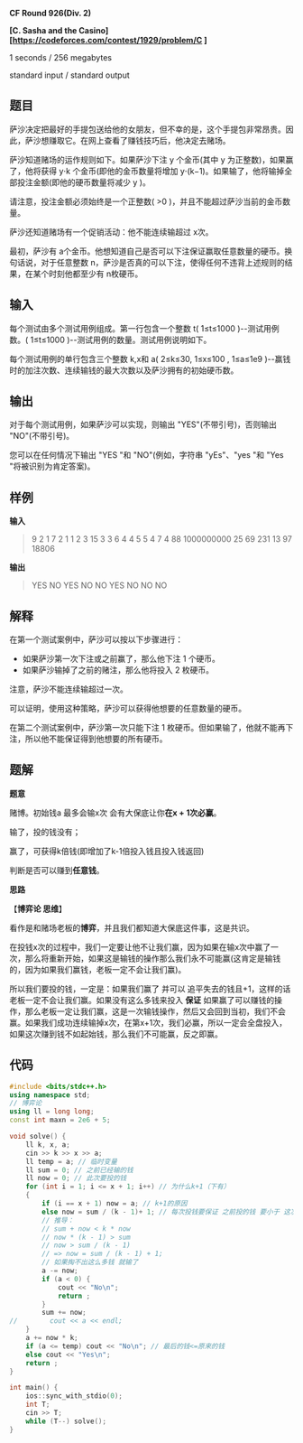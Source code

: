 **CF Round 926(Div. 2)**

**[C. Sasha and the Casino][https://codeforces.com/contest/1929/problem/C ]** 

<!--more-->

1 seconds / 256 megabytes

standard input / standard output

## 题目

萨沙决定把最好的手提包送给他的女朋友，但不幸的是，这个手提包非常昂贵。因此，萨沙想赚取它。在网上查看了赚钱技巧后，他决定去赌场。

萨沙知道赌场的运作规则如下。如果萨沙下注 y 个金币(其中 y 为正整数)，如果赢了，他将获得 y⋅k 个金币(即他的金币数量将增加 y⋅(k−1)。如果输了，他将输掉全部投注金额(即他的硬币数量将减少 y )。

请注意，投注金额必须始终是一个正整数( >0 )，并且不能超过萨沙当前的金币数量。

萨沙还知道赌场有一个促销活动：他不能连续输超过 x次。

最初，萨沙有 a个金币。他想知道自己是否可以下注保证赢取任意数量的硬币。换句话说，对于任意整数 n，萨沙是否真的可以下注，使得任何不违背上述规则的结果，在某个时刻他都至少有 n枚硬币。

## 输入

每个测试由多个测试用例组成。第一行包含一个整数 t( 1≤t≤1000 )--测试用例数。( 1≤t≤1000 )--测试用例的数量。测试用例说明如下。

每个测试用例的单行包含三个整数 k,x和 a( 2≤k≤30, 1≤x≤100 , 1≤a≤1e9 )--赢钱时的加注次数、连续输钱的最大次数以及萨沙拥有的初始硬币数。

## 输出

对于每个测试用例，如果萨沙可以实现，则输出 "YES"(不带引号)，否则输出 "NO"(不带引号)。

您可以在任何情况下输出 "YES "和 "NO"(例如，字符串 "yEs"、"yes "和 "Yes "将被识别为肯定答案)。

## 样例

**输入**

> 9
> 2 1 7
> 2 1 1
> 2 3 15
> 3 3 6
> 4 4 5
> 5 4 7
> 4 88 1000000000
> 25 69 231
> 13 97 18806

**输出**

> YES
> NO
> YES
> NO
> NO
> YES
> NO
> NO
> NO

## 解释

在第一个测试案例中，萨沙可以按以下步骤进行：

- 如果萨沙第一次下注或之前赢了，那么他下注 $1$ 个硬币。
- 如果萨沙输掉了之前的赌注，那么他将投入 $2$ 枚硬币。

注意，萨沙不能连续输超过一次。

可以证明，使用这种策略，萨沙可以获得他想要的任意数量的硬币。

在第二个测试案例中，萨沙第一次只能下注 1 枚硬币。但如果输了，他就不能再下注，所以他不能保证得到他想要的所有硬币。

## 题解

**题意**

赌博。初始钱a 最多会输x次 会有大保底让你**在x + 1次必赢**。

输了，投的钱没有；

赢了，可获得k倍钱(即增加了k-1倍投入钱且投入钱返回) 

判断是否可以赚到**任意钱**。

**思路**

【**博弈论 思维**】

看作是和赌场老板的**博弈**，并且我们都知道大保底这件事，这是共识。

在投钱x次的过程中，我们一定要让他不让我们赢，因为如果在输x次中赢了一次，那么将重新开始，如果这是输钱的操作那么我们永不可能赢(这肯定是输钱的，因为如果我们赢钱，老板一定不会让我们赢)。

所以我们要投的钱，一定是：如果我们赢了 并可以 追平失去的钱且+1，这样的话老板一定不会让我们赢。如果没有这么多钱来投入 **保证** 如果赢了可以赚钱的操作，那么老板一定让我们赢，这是一次输钱操作，然后又会回到当初，我们不会赢。如果我们成功连续输掉x次，在第x+1次，我们必赢，所以一定会全盘投入，如果这次赚到钱不如起始钱，那么我们不可能赢，反之即赢。

## 代码

```c++
#include <bits/stdc++.h>
using namespace std;
// 博弈论
using ll = long long;
const int maxn = 2e6 + 5;

void solve() {
    ll k, x, a;
    cin >> k >> x >> a;
    ll temp = a; // 临时变量
    ll sum = 0; // 之前已经输的钱
    ll now = 0; // 此次要投的钱
    for (int i = 1; i <= x + 1; i++) // 为什么k+1（下有）
    {
        if (i == x + 1) now = a; // k+1的原因
        else now = sum / (k - 1)+ 1; // 每次投钱要保证 之前投的钱 要小于 这次获胜能赚到的钱
        // 推导：
        // sum + now < k * now
        // now * (k - 1) > sum
        // now > sum / (k - 1)
        // => now = sum / (k - 1) + 1;
        // 如果掏不出这么多钱 就输了
        a -= now;
        if (a < 0) {
            cout << "No\n";
            return ;
        }
        sum += now;
//        cout << a << endl;
    }
    a += now * k;
    if (a <= temp) cout << "No\n"; // 最后的钱<=原来的钱
    else cout << "Yes\n";
    return ;
}

int main() {
    ios::sync_with_stdio(0);
    int T;
    cin >> T;
    while (T--) solve();
}
```